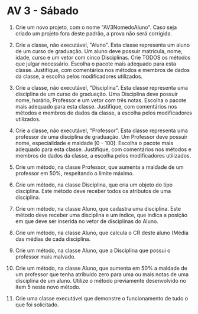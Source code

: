 AV 3 - Sábado
========================================================

1. Crie um novo projeto, com o nome "AV3NomedoAluno". Caso seja criado um projeto fora deste padrão, a prova não será corrigida.

2. Crie a classe, não executável, "Aluno". Esta classe representa um aluno de um curso de graduação. Um aluno deve possuir matrícula, nome, idade, curso e um vetor com cinco Disciplinas. Crie TODOS os métodos que julgar necessário. Escolha o pacote mais adequado para esta classe. Justifique, com comentários nos métodos e membros de dados da classe, a escolha pelos modificadores utilizados.

3. Crie a classe, não executável, "Disciplina". Esta classe representa uma disciplina de um curso de graduação. Uma Disciplina deve possuir nome, horário, Professor e um vetor com três notas. Escolha o pacote mais adequado para esta classe. Justifique, com comentários nos métodos e membros de dados da classe, a escolha pelos modificadores utilizados.

4. Crie a classe, não executável, "Professor". Esta classe representa uma professor de uma disciplina de graduação. Um Professor deve possuir nome, especialidade e maldade [0 - 100]. Escolha o pacote mais adequado para esta classe. Justifique, com comentários nos métodos e membros de dados da classe, a escolha pelos modificadores utilizados.

5. Crie um método, na classe Professor, que aumenta a maldade de um professor em 50%, respeitando o limite máximo.

6. Crie um método, na classe Disciplina, que cria um objeto do tipo disciplina. Este método deve receber todos os atributos de uma disciplina.

7. Crie um método, na classe Aluno, que cadastra uma disciplina. Este método deve receber uma disciplina e um índice, que indica a posição em que deve ser inserida no vetor de disciplinas do Aluno.

8. Crie um método, na classe Aluno, que calcula o CR deste aluno (Média das médias de cada disciplina.

9. Crie um método, na classe Aluno, que a Disciplina que possui o professor mais malvado.

10. Crie um método, na classe Aluno, que aumenta em 50% a maldade de um professor que tenha atribuído zero para uma ou mais notas de uma disciplina de um aluno. Utilize o método previamente desenvolvido no item 5 neste novo método.

11. Crie uma classe executável que demonstre o funcionamento de tudo o que foi solicitado.

